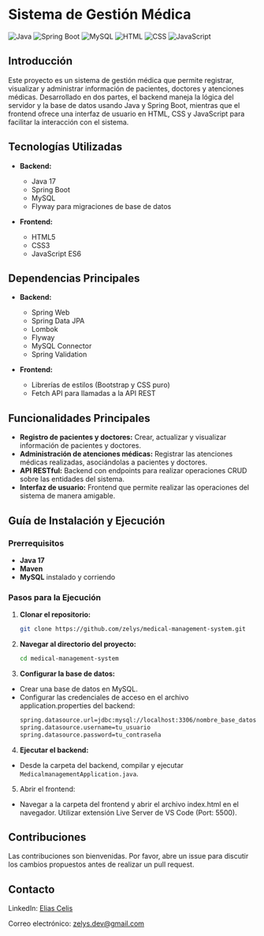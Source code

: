# Sistema de Gestión Médica

![Java](https://img.shields.io/badge/Java-17-orange)
![Spring Boot](https://img.shields.io/badge/Spring%20Boot-3.3.4-brightgreen)
![MySQL](https://img.shields.io/badge/MySQL-v8.0-blue)
![HTML](https://img.shields.io/badge/HTML-5-red)
![CSS](https://img.shields.io/badge/CSS-3-blue)
![JavaScript](https://img.shields.io/badge/JavaScript-ES6-yellow)

## Introducción

Este proyecto es un sistema de gestión médica que permite registrar, visualizar y administrar información de pacientes,
doctores y atenciones médicas. Desarrollado en dos partes, el backend maneja la lógica del servidor y la base de datos
usando Java y Spring Boot, mientras que el frontend ofrece una interfaz de usuario en HTML, CSS y JavaScript para
facilitar la interacción con el sistema.

## Tecnologías Utilizadas

- **Backend:**
    - Java 17
    - Spring Boot
    - MySQL
    - Flyway para migraciones de base de datos

- **Frontend:**
    - HTML5
    - CSS3
    - JavaScript ES6

## Dependencias Principales

- **Backend:**
    - Spring Web
    - Spring Data JPA
    - Lombok
    - Flyway
    - MySQL Connector
    - Spring Validation

- **Frontend:**
    - Librerías de estilos (Bootstrap y CSS puro)
    - Fetch API para llamadas a la API REST

## Funcionalidades Principales

- **Registro de pacientes y doctores:** Crear, actualizar y visualizar información de pacientes y doctores.
- **Administración de atenciones médicas:** Registrar las atenciones médicas realizadas, asociándolas a pacientes y
  doctores.
- **API RESTful:** Backend con endpoints para realizar operaciones CRUD sobre las entidades del sistema.
- **Interfaz de usuario:** Frontend que permite realizar las operaciones del sistema de manera amigable.

## Guía de Instalación y Ejecución

### Prerrequisitos

- **Java 17**
- **Maven**
- **MySQL** instalado y corriendo

### Pasos para la Ejecución

1. **Clonar el repositorio:**
   ```bash
   git clone https://github.com/zelys/medical-management-system.git
2. **Navegar al directorio del proyecto:**
   ```bash
   cd medical-management-system
3. **Configurar la base de datos:**

- Crear una base de datos en MySQL.
- Configurar las credenciales de acceso en el archivo application.properties del backend:
    ```bash
    spring.datasource.url=jdbc:mysql://localhost:3306/nombre_base_datos
    spring.datasource.username=tu_usuario
    spring.datasource.password=tu_contraseña

4. **Ejecutar el backend:**

- Desde la carpeta del backend, compilar y ejecutar `MedicalmanagementApplication.java`.

5. Abrir el frontend:

- Navegar a la carpeta del frontend y abrir el archivo index.html en el navegador. Utilizar extensión Live Server de VS Code (Port: 5500).

## Contribuciones

Las contribuciones son bienvenidas. Por favor, abre un issue para discutir los cambios propuestos antes de realizar un
pull request.

## Contacto

LinkedIn: [Elias Celis](https://www.linkedin.com/in/ecelis/)

Correo electrónico: zelys.dev@gmail.com
